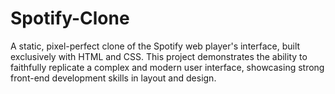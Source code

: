 # Spotify-Clone
A static, pixel-perfect clone of the Spotify web player's interface, built exclusively with HTML and CSS. This project demonstrates the ability to faithfully replicate a complex and modern user interface, showcasing strong front-end development skills in layout and design.
